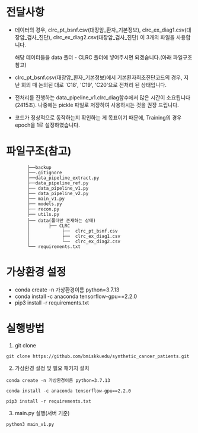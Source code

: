 # 전달사항
* 데이터의 경우, clrc_pt_bsnf.csv(대장암_환자_기본정보), clrc_ex_diag1.csv(대장암_검사_진단), clrc_ex_diag2.csv(대장암_검사_진단) 이 3개의 파일을 사용합니다.


  해당 데이터들을 data 폴더 - CLRC 폴더에 넣어주시면 되겠습니다.(아래 파일구조 참고)
* clrc_pt_bsnf.csv(대장암_환자_기본정보)에서 기본환자최초진단코드의 경우, 지난 회의 때 논의된 대로 'C18', 'C19', 'C20'으로 전처리 된 상태입니다.
* 전처리를 진행하는 data_pipeline_v1.clrc_diag함수에서 많은 시간이 소요됩니다(2415초). 나중에는 pickle 파일로 저장하여 사용하시는 것을 권장 드립니다.  
* 코드가 정상적으로 동작하는지 확인하는 게 목표이기 때문에, Training의 경우 epoch을 1로 설정하였습니다.

# 파일구조(참고)
```
        ├──backup
        ├──.gitignore
        ├──data_pipeline_extract.py
        ├──data_pipeline_ref.py
        ├── data_pipeline_v1.py
        ├── data_pipeline_v2.py
        ├── main_v1.py
        ├── models.py
        ├── recon.py
        ├── utils.py
        ├── data(폴더만 존재하는 상태)
        │       ├── CLRC
        │            ├──  clrc_pt_bsnf.csv
        │            ├──  clrc_ex_diag1.csv
        │            └──  clrc_ex_diag2.csv
        └── requirements.txt
``` 

# 가상환경 설정

* conda create -n 가상환경이름 python=3.7.13
* conda install -c anaconda tensorflow-gpu==2.2.0
* pip3 install -r requirements.txt

# 실행방법
1. git clone
```
git clone https://github.com/bmiskkuedu/synthetic_cancer_patients.git

```

2. 가상환경 설정 및 필요 패키지 설치
```
conda create -n 가상환경이름 python=3.7.13

conda install -c anaconda tensorflow-gpu==2.2.0

pip3 install -r requirements.txt
```

3. main.py 실행(서버 기준)
```
python3 main_v1.py
```
